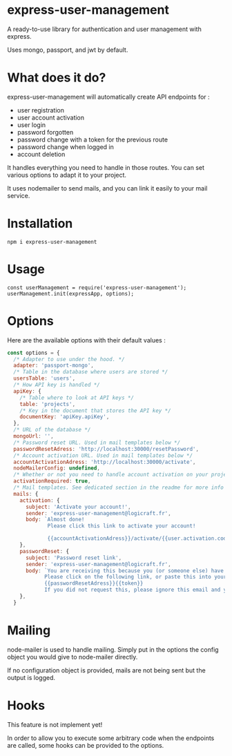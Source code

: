# express-user-management

A ready-to-use library for authentication and user management with express.

Uses mongo, passport, and jwt by default.

# What does it do?

express-user-management will automatically create API endpoints for :
- user registration
- user account activation
- user login
- password forgotten
- password change with a token for the previous route
- password change when logged in
- account deletion

It handles everything you need to handle in those routes. You can set various options to adapt it to your project.

It uses nodemailer to send mails, and you can link it easily to your mail service.

# Installation

```npm i express-user-management```

# Usage

```
const userManagement = require('express-user-management');
userManagement.init(expressApp, options);
```
# Options

Here are the available options with their default values :
```javascript
const options = {
  /* Adapter to use under the hood. */
  adapter: 'passport-mongo',
  /* Table in the database where users are stored */
  usersTable: 'users',
  /* How API key is handled */
  apiKey: {
    /* Table where to look at API keys */
    table: 'projects',
    /* Key in the document that stores the API key */
    documentKey: 'apiKey.apiKey',
  },
  /* URL of the database */
  mongoUrl: '',
  /* Password reset URL. Used in mail templates below */
  passwordResetAdress: 'http://localhost:30000/resetPassword',
  /* Account activation URL. Used in mail templates below */
  accountActivationAdress: 'http://localhost:30000/activate',
  nodeMailerConfig: undefined,
  /* Whether or not you need to handle account activation on your project */
  activationRequired: true,
  /* Mail templates. See dedicated section in the readme for more info */
  mails: {
    activation: {
      subject: 'Activate your account!',
      sender: 'express-user-management@logicraft.fr',
      body: `Almost done!
             Please click this link to activate your account!

             {{accountActivationAdress}}/activate/{{user.activation.code.apiKey}}`,
    },
    passwordReset: {
      subject: 'Password reset link',
      sender: 'express-user-management@logicraft.fr',
      body: `You are receiving this because you (or someone else) have requested the reset of the password for your account.
            Please click on the following link, or paste this into your browser to complete the process:
            {{passwordResetAdress}}{{token}}
            If you did not request this, please ignore this email and your password will remain unchanged.`,
    },
  }
```

# Mailing

node-mailer is used to handle mailing. Simply put in the options the config object you would give to node-mailer directly.

If no configuration object is provided, mails are not being sent but the output is logged.

# Hooks

This feature is not implement yet!

In order to allow you to execute some arbitrary code when the endpoints are called, some hooks can be provided to the options.
